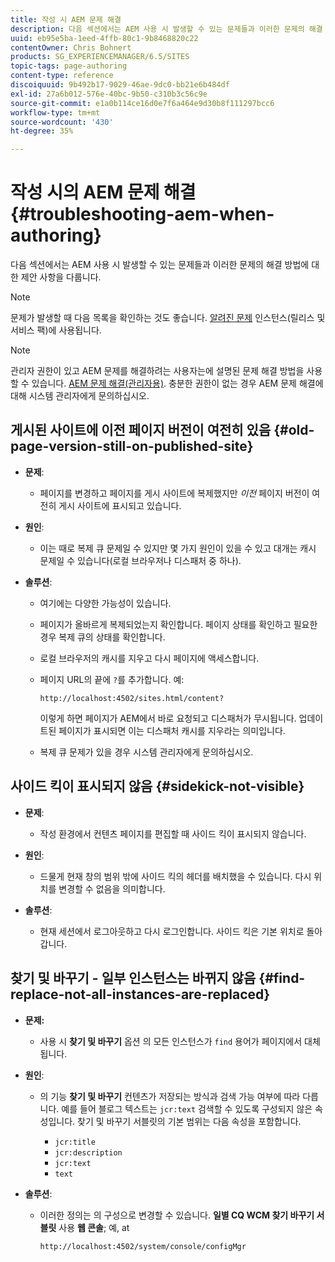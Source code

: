 ```yaml
---
title: 작성 시 AEM 문제 해결
description: 다음 섹션에서는 AEM 사용 시 발생할 수 있는 문제들과 이러한 문제의 해결 방법에 대한 제안 사항을 다룹니다.
uuid: eb95e5ba-1eed-4ffb-80c1-9b8468820c22
contentOwner: Chris Bohnert
products: SG_EXPERIENCEMANAGER/6.5/SITES
topic-tags: page-authoring
content-type: reference
discoiquuid: 9b492b17-9029-46ae-9dc0-bb21e6b484df
exl-id: 27a6b012-576e-40bc-9b50-c310b3c56c9e
source-git-commit: e1a0b114ce16d0e7f6a464e9d30b8f111297bcc6
workflow-type: tm+mt
source-wordcount: '430'
ht-degree: 35%

---
```


# 작성 시의 AEM 문제 해결{#troubleshooting-aem-when-authoring}

다음 섹션에서는 AEM 사용 시 발생할 수 있는 문제들과 이러한 문제의 해결 방법에 대한 제안 사항을 다룹니다.

>[!NOTE]
>
>문제가 발생할 때 다음 목록을 확인하는 것도 좋습니다. [알려진 문제](/help/release-notes/release-notes.md) 인스턴스(릴리스 및 서비스 팩)에 사용됩니다.

>[!NOTE]
>
>관리자 권한이 있고 AEM 문제를 해결하려는 사용자는에 설명된 문제 해결 방법을 사용할 수 있습니다. [AEM 문제 해결(관리자용)](/help/sites-administering/troubleshoot.md). 충분한 권한이 없는 경우 AEM 문제 해결에 대해 시스템 관리자에게 문의하십시오.

## 게시된 사이트에 이전 페이지 버전이 여전히 있음 {#old-page-version-still-on-published-site}

* **문제**:

   * 페이지를 변경하고 페이지를 게시 사이트에 복제했지만 *이전* 페이지 버전이 여전히 게시 사이트에 표시되고 있습니다.

* **원인**:

   * 이는 때로 복제 큐 문제일 수 있지만 몇 가지 원인이 있을 수 있고 대개는 캐시 문제일 수 있습니다(로컬 브라우저나 디스패처 중 하나).

* **솔루션**:

   * 여기에는 다양한 가능성이 있습니다.
   * 페이지가 올바르게 복제되었는지 확인합니다. 페이지 상태를 확인하고 필요한 경우 복제 큐의 상태를 확인합니다.
   * 로컬 브라우저의 캐시를 지우고 다시 페이지에 액세스합니다.
   * 페이지 URL의 끝에 `?`를 추가합니다. 예:

      `http://localhost:4502/sites.html/content?`

      이렇게 하면 페이지가 AEM에서 바로 요청되고 디스패처가 무시됩니다. 업데이트된 페이지가 표시되면 이는 디스패처 캐시를 지우라는 의미입니다.

   * 복제 큐 문제가 있을 경우 시스템 관리자에게 문의하십시오.

## 사이드 킥이 표시되지 않음 {#sidekick-not-visible}

* **문제**:

   * 작성 환경에서 컨텐츠 페이지를 편집할 때 사이드 킥이 표시되지 않습니다.

* **원인**:

   * 드물게 현재 창의 범위 밖에 사이드 킥의 헤더를 배치했을 수 있습니다. 다시 위치를 변경할 수 없음을 의미합니다.

* **솔루션**:

   * 현재 세션에서 로그아웃하고 다시 로그인합니다. 사이드 킥은 기본 위치로 돌아갑니다.

## 찾기 및 바꾸기 - 일부 인스턴스는 바뀌지 않음 {#find-replace-not-all-instances-are-replaced}

* **문제:**

   * 사용 시 **찾기 및 바꾸기** 옵션 의 모든 인스턴스가 `find` 용어가 페이지에서 대체됩니다.

* **원인**:

   * 의 기능 **찾기 및 바꾸기** 컨텐츠가 저장되는 방식과 검색 가능 여부에 따라 다릅니다. 예를 들어 블로그 텍스트는 `jcr:text` 검색할 수 있도록 구성되지 않은 속성입니다. 찾기 및 바꾸기 서블릿의 기본 범위는 다음 속성을 포함합니다.

      * `jcr:title`
      * `jcr:description`
      * `jcr:text`
      * `text`

* **솔루션**:

   * 이러한 정의는 의 구성으로 변경할 수 있습니다. **일별 CQ WCM 찾기 바꾸기 서블릿** 사용 **웹 콘솔**; 예, at

      `http://localhost:4502/system/console/configMgr`
